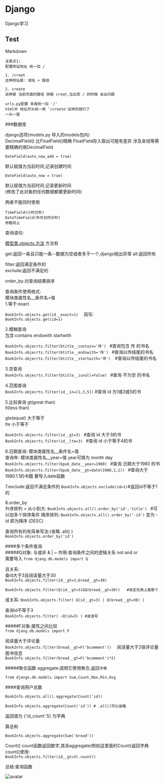 # Django
Django学习

## Test  
Markdown  

    注意点1:  
    配置网站地址 统一加 /  
    
    1. /creat
    这种网址是: 域名 + 路径
    
    2. create
    这种是 当前页面的路径 拼接 creat,当出现 / 的时候 会出问题
    
    urls.py配置 末尾统一加 '/' 
    html中 地址开头统一用 '/create'这样的就行了
    一头一尾
    

###数据库

django选项(models.py 导入的models包内)  
    DecimalField() 比FloatField()精确 FloatField存入取出可能有差异
    涉及金钱等需要精确的用DecimalField
    
    DateField(auto_now_add = true)
默认赋值为当前时间,记录创建时间   

    DateField(auto_now = true)
默认赋值为当前时间,记录更新时间  
(修改了此对象的任何数据都要更新时间)    
    
两者不能同时使用  
    
    TimeField(小时分秒) 
    DateTimeField(年月日时分秒)   
    参数同上
    
查询语句:

[模型类.objects.方法](https://blog.csdn.net/chen1042246612/article/details/84071006)
方法有

get:返回一条且只能一条--数据为空或者多于一个,django抛出异常
all:返回所有  

filter:返回满足条件的  
exclude:返回不满足的  

order_by:对查询结果排序  

查询条件使用格式:  
模块类属性名__条件名=值  
1.等于:exact

```BookInfo.objects.get(id__exact=1)  ```
简写:  
```BookInfo.objects.get(id=1)```

2.模糊查询  
包含:contains endswith startwith

```BookInfo.objecrts.filter(btitle__contain='传') ``` #查询包含 传 的书名
```BookInfo.objecrts.filter(btitle__endswith='传') ``` #查询以传结尾的书名
```BookInfo.objecrts.filter(btitle__startwith='传')  ```#查询以传结尾的书名

3.空查询  
```BookInfo.objecrts.filter(btitle__isnull=False) ``` #查询 不为空 的书名

4.范围查询  
```BookInfo.objecrts.filter(id__in=[1,3,5])```  #查询 id 为1或3或5的书

5.比较查询
gt(great than)  
lt(less than)  

gte(equal) 大于等于  
lte        小于等于  

```BookInfo.objecrts.filter(id__gt=3) ``` #查询 id 大于3的书  
```BookInfo.objecrts.filter(id__lte=3) ``` #查询 id 小于等于4的书  

6.日期查询:  模块类属性名__条件名=值  
查询年: 模块类属性名__year=值 year可换为 month day
```BookInfo.objecrts.filter(bpub_date__year=1980) ``` #查询 日期大于1980 的书  
```BookInfo.objecrts.filter(bpub_date__gt=date(1980,1,1)) ``` #查询大于1980.1.1的书籍 要导入date函数  

7.exclude:返回不满足条件的
```BookInfo.objects.exclude(id=1)```#返回id不等于1的

8.order_by  
升序排列 = 从小到大: ```BookInfo.objects.all().order_by('id','title') ```
#可以加多个排序条件
降序排列:           ```BookInfo.objects.all().order_by('-id')```
变为 -id 即为降序 (DESC)

查询所有的有简单写法:(省略 .all() )   
```BookInfo.objects.order_by('id')   ```


####多个条件查询  
#####Q对象: 与或非 & | ~
作用:查询条件之间的逻辑关系  not and or  
需要导入 
```from djang.db.models import Q  ```
 
且关系:   
查id大于3且阅读量大于30   
```BookInfo.objects.filter(id__gt=3,bread__gt=30)  ```
 
```BookInfo.objects.filter(Q(id__gt=3)&Q(bread__gt=30))   #肯定先用上面那个```

或关系: 
```BookInfo.objects.filter( Q(id__gt=3) | Q(bread__gt=30) )```

查询id不等于3  
```BookInfo.objects.filter( ~Q(id=3) ) #波浪号 ``` 



#####F对象:属性之间比较  
```from djang.db.models import F ``` 

阅读量大于评论量  
```BookInfo.objects.filter(bread__gt=F('bcomment'))  ```
阅读量大于2倍评论量图书信息  
```BookInfo.objects.filter(bread__gt=F('bcomment')*2)  ```

#####聚合函数
aggregate:调用它使用聚合,返回`字典`

```from django.db.models import Sum,Count,Max,Min,Avg```

####查询用户总数


```BookInfo.objects.all().aggregate(Count('id)) ```
```
BookInfo.objects.aggregate(Count('id')) # .all()可以省略  
```

返回值为 {'id_count':5}  为字典
   
算总和
```
BookInfo.objects.aggregate(Sum('bread'))
```
Count() count函数返回数字,其余aggregate(例如这里面的Count)返回字典   
count()使用:  
```BookInfo.objects.filter(id__gt=3).count()```



总结:查询函数

![avatar](templates/mdpic/sql.png)












  











 



    
        
        
    
    
      
